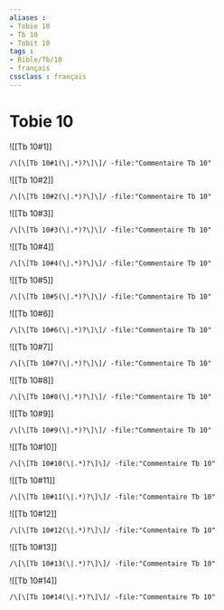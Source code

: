 ```yaml
---
aliases : 
- Tobie 10
- Tb 10
- Tobit 10
tags : 
- Bible/Tb/10
- français
cssclass : français
---
```


# Tobie 10

![[Tb 10#1]]

```query
/\[\[Tb 10#1(\|.*)?\]\]/ -file:"Commentaire Tb 10"
```

![[Tb 10#2]]

```query
/\[\[Tb 10#2(\|.*)?\]\]/ -file:"Commentaire Tb 10"
```

![[Tb 10#3]]

```query
/\[\[Tb 10#3(\|.*)?\]\]/ -file:"Commentaire Tb 10"
```

![[Tb 10#4]]

```query
/\[\[Tb 10#4(\|.*)?\]\]/ -file:"Commentaire Tb 10"
```

![[Tb 10#5]]

```query
/\[\[Tb 10#5(\|.*)?\]\]/ -file:"Commentaire Tb 10"
```

![[Tb 10#6]]

```query
/\[\[Tb 10#6(\|.*)?\]\]/ -file:"Commentaire Tb 10"
```

![[Tb 10#7]]

```query
/\[\[Tb 10#7(\|.*)?\]\]/ -file:"Commentaire Tb 10"
```

![[Tb 10#8]]

```query
/\[\[Tb 10#8(\|.*)?\]\]/ -file:"Commentaire Tb 10"
```

![[Tb 10#9]]

```query
/\[\[Tb 10#9(\|.*)?\]\]/ -file:"Commentaire Tb 10"
```

![[Tb 10#10]]

```query
/\[\[Tb 10#10(\|.*)?\]\]/ -file:"Commentaire Tb 10"
```

![[Tb 10#11]]

```query
/\[\[Tb 10#11(\|.*)?\]\]/ -file:"Commentaire Tb 10"
```

![[Tb 10#12]]

```query
/\[\[Tb 10#12(\|.*)?\]\]/ -file:"Commentaire Tb 10"
```

![[Tb 10#13]]

```query
/\[\[Tb 10#13(\|.*)?\]\]/ -file:"Commentaire Tb 10"
```

![[Tb 10#14]]

```query
/\[\[Tb 10#14(\|.*)?\]\]/ -file:"Commentaire Tb 10"
```

